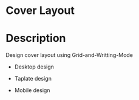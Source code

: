 # Cover Layout

# Description 
Design cover layout using Grid-and-Writting-Mode

* Desktop design
  
             
* Taplate design

* Mobile design

